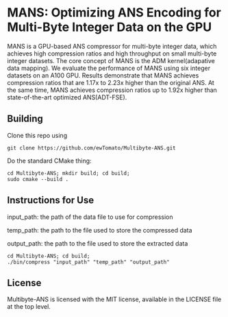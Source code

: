 # MANS: Optimizing ANS Encoding for Multi-Byte Integer Data on the GPU

MANS is a GPU-based ANS compressor for multi-byte integer data, which achieves high compression ratios and high throughput on small multi-byte integer datasets. The core concept of MANS is the ADM kernel(adapative data mapping). We evaluate the performance of MANS using six integer datasets on an A100 GPU. Results demonstrate that MANS achieves compression ratios that are 1.17x to 2.23x higher than the original ANS. At the same time,  MANS achieves compression ratios up to 1.92x higher than state-of-the-art optimized ANS(ADT-FSE).

## Building

Clone this repo using

```shell
git clone https://github.com/ewTomato/Multibyte-ANS.git
```

Do the standard CMake thing:

```shell
cd Multibyte-ANS; mkdir build; cd build;
sudo cmake --build .
```

## Instructions for Use

input_path: the path of the data file to use for compression

temp_path: the path to the file used to store the compressed data

output_path: the path to the file used to store the extracted data

```shell
cd Multibyte-ANS; cd build;
./bin/compress "input_path" "temp_path" "output_path"
```

## License

Multibyte-ANS is licensed with the MIT license, available in the LICENSE file at the top level.
